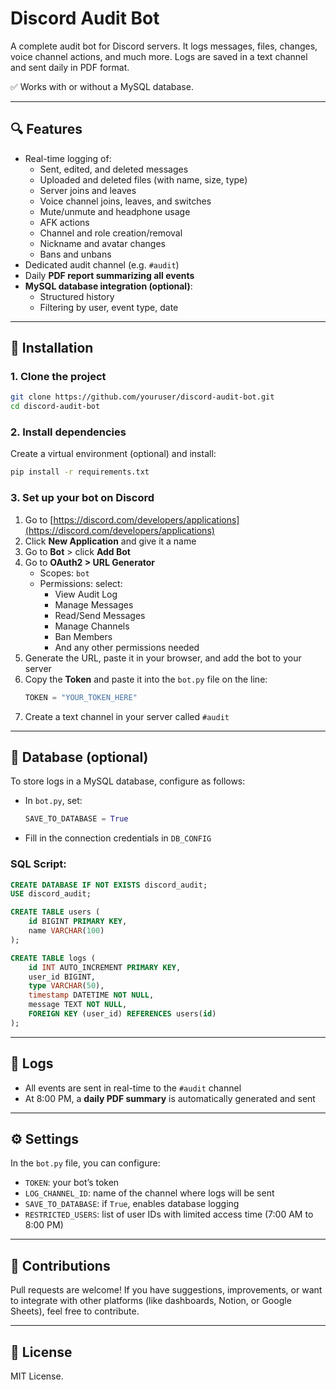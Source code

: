 
# Discord Audit Bot

A complete audit bot for Discord servers. It logs messages, files, changes, voice channel actions, and much more. Logs are saved in a text channel and sent daily in PDF format.

✅ Works with or without a MySQL database.

---

## 🔍 Features

- Real-time logging of:
  - Sent, edited, and deleted messages  
  - Uploaded and deleted files (with name, size, type)  
  - Server joins and leaves  
  - Voice channel joins, leaves, and switches  
  - Mute/unmute and headphone usage  
  - AFK actions  
  - Channel and role creation/removal  
  - Nickname and avatar changes  
  - Bans and unbans  
- Dedicated audit channel (e.g. `#audit`)  
- Daily **PDF report summarizing all events**  
- **MySQL database integration (optional)**:
  - Structured history
  - Filtering by user, event type, date

---

## 🚀 Installation

### 1. Clone the project

```bash
git clone https://github.com/youruser/discord-audit-bot.git
cd discord-audit-bot
```

### 2. Install dependencies

Create a virtual environment (optional) and install:

```bash
pip install -r requirements.txt
```

### 3. Set up your bot on Discord

1. Go to [https://discord.com/developers/applications](https://discord.com/developers/applications)  
2. Click **New Application** and give it a name  
3. Go to **Bot** > click **Add Bot**  
4. Go to **OAuth2 > URL Generator**
   - Scopes: `bot`
   - Permissions: select:
     - View Audit Log  
     - Manage Messages  
     - Read/Send Messages  
     - Manage Channels  
     - Ban Members  
     - And any other permissions needed  
5. Generate the URL, paste it in your browser, and add the bot to your server  
6. Copy the **Token** and paste it into the `bot.py` file on the line:
   ```python
   TOKEN = "YOUR_TOKEN_HERE"
   ```
7. Create a text channel in your server called `#audit`

---

## 💾 Database (optional)

To store logs in a MySQL database, configure as follows:

- In `bot.py`, set:
  ```python
  SAVE_TO_DATABASE = True
  ```
- Fill in the connection credentials in `DB_CONFIG`

### SQL Script:

```sql
CREATE DATABASE IF NOT EXISTS discord_audit;
USE discord_audit;

CREATE TABLE users (
    id BIGINT PRIMARY KEY,
    name VARCHAR(100)
);

CREATE TABLE logs (
    id INT AUTO_INCREMENT PRIMARY KEY,
    user_id BIGINT,
    type VARCHAR(50),
    timestamp DATETIME NOT NULL,
    message TEXT NOT NULL,
    FOREIGN KEY (user_id) REFERENCES users(id)
);
```

---

## 📝 Logs

- All events are sent in real-time to the `#audit` channel  
- At 8:00 PM, a **daily PDF summary** is automatically generated and sent

---

## ⚙️ Settings

In the `bot.py` file, you can configure:

- `TOKEN`: your bot’s token  
- `LOG_CHANNEL_ID`: name of the channel where logs will be sent  
- `SAVE_TO_DATABASE`: if `True`, enables database logging  
- `RESTRICTED_USERS`: list of user IDs with limited access time (7:00 AM to 8:00 PM)

---

## 🤝 Contributions

Pull requests are welcome! If you have suggestions, improvements, or want to integrate with other platforms (like dashboards, Notion, or Google Sheets), feel free to contribute.

---

## 📄 License

MIT License.
